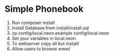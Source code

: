 Simple Phonebook
===
1) Run composer install
1) Install Database from install/install.sql
2) cp config/local.neon.example config/local.neon
3) Set your variables in local.neon 
4) To webserver copy all but install/
5) Allow users to browse www/